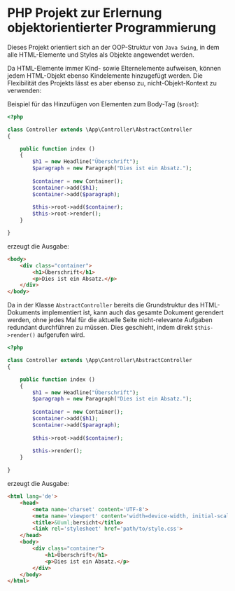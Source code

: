 # PHP Projekt zur Erlernung objektorientierter Programmierung

Dieses Projekt orientiert sich an der OOP-Struktur von `Java Swing`, in dem
alle HTML-Elemente und Styles als Objekte angewendet werden.

Da HTML-Elemente immer Kind- sowie Elternelemente aufweisen, können jedem
HTML-Objekt ebenso Kindelemente hinzugefügt werden. Die Flexibilität des Projekts
lässt es aber ebenso zu, nicht-Objekt-Kontext zu verwenden:

Beispiel für das Hinzufügen von Elementen zum Body-Tag (`$root`):

````php
<?php

class Controller extends \App\Controller\AbstractController
{

    public function index () 
    {        
        $h1 = new Headline("Überschrift");
        $paragraph = new Paragraph("Dies ist ein Absatz.");
        
        $container = new Container();
        $container->add($h1);
        $container->add($paragraph);
        
        $this->root->add($container);        
        $this->root->render();
    }

}

````
erzeugt die Ausgabe:
````html
<body>
    <div class="container">
        <h1>Überschrift</h1>
        <p>Dies ist ein Absatz.</p>
    </div>    
</body>

````

Da in der Klasse ``AbstractController`` bereits die Grundstruktur des HTML-Dokuments
implementiert ist, kann auch das gesamte Dokument gerendert werden, ohne jedes Mal
für die aktuelle Seite nicht-relevante Aufgaben redundant durchführen zu müssen.
Dies geschieht, indem direkt ``$this->render()`` aufgerufen wird.

````php
<?php

class Controller extends \App\Controller\AbstractController
{

    public function index () 
    {        
        $h1 = new Headline("Überschrift");
        $paragraph = new Paragraph("Dies ist ein Absatz.");
        
        $container = new Container();
        $container->add($h1);
        $container->add($paragraph);       
                
        $this->root->add($container);   
             
        $this->render();
    }

}

````
erzeugt die Ausgabe:
````html
<html lang='de'>
    <head>
        <meta name='charset' content='UTF-8'>    
        <meta name='viewport' content='width=device-width, initial-scale=1, maximum-scale=1, user-scalable=no'>
        <title>&Uuml;bersicht</title>
        <link rel='stylesheet' href='path/to/style.css'>
    </head>
    <body>
        <div class="container">
            <h1>Überschrift</h1>
            <p>Dies ist ein Absatz.</p>
        </div>    
    </body>
</html>
````